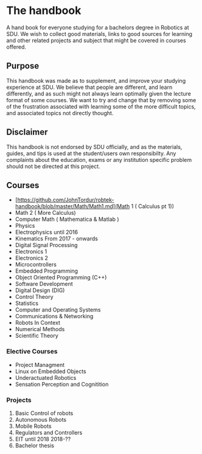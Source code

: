 # The handbook
A hand book for everyone studying for a bachelors degree in Robotics at SDU.
We wish to collect good materials, links to good sources for learning and other related projects and subject that might be covered in courses offered. 
## Purpose
This handbook was made as to supplement, and improve your studying experience at SDU. We believe that people are different, and learn differently, and as such might not always learn optimally given the lecture format of some courses. We want to try and change that by removing some of the frustration associated with learning some of the more difficult topics, and associated topics not directly thought. 
## Disclaimer
This handbook is not endorsed by SDU officially, and as the materials, guides, and tips is used at the student/users own responsibilty. Any complaints about the education, exams or any institution specific problem should not be directed at this project.
## Courses
* [https://github.com/JohnTordur/robtek-handbook/blob/master/Math/Math1.md](Math 1 ( Calculus pt 1))
* Math 2 ( More Calculus)
* Computer Math ( Mathematica & Matlab )
* Physics
* Electrophysics  until 2016
* Kinematics From 2017 - onwards
* Digital Signal Processing
* Electronics 1
* Electronics 2
* Microcontrollers
* Embedded Programming
* Object Oriented Programming (C++)
* Software Development
* Digital Design (DIG)
* Control Theory
* Statistics
* Computer and Operating Systems
* Communications & Networking
* Robots In Context
* Numerical Methods
* Scientific Theory
### Elective Courses
* Project Managment
* Linux on Embedded Objects
* Underactuated Robotics
* Sensation Perception and Cognitition
### Projects
1. Basic Control of robots
2. Autonomous Robots
3. Mobile Robots
4. Regulators and Controllers
5. EIT until 2018 2018-??
6. Bachelor thesis
